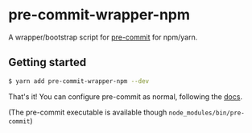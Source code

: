 # pre-commit-wrapper-npm
A wrapper/bootstrap script for [pre-commit](https://github.com/pre-commit/pre-commit) for npm/yarn.

## Getting started
```bash
$ yarn add pre-commit-wrapper-npm --dev
```

That's it! You can configure pre-commit as normal, following the [docs](http://pre-commit.com/).

(The pre-commit executable is available though `node_modules/bin/pre-commit`)
